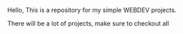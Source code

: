 Hello,
This is a repository for my simple WEBDEV projects.

There will be a lot of projects, make sure to checkout all
